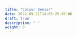 ```yaml
---
title: "Colour Sensor"
date: 2022-09-21T14:05:25-07:00
draft: true
description: " "
weight: 0
---
```


